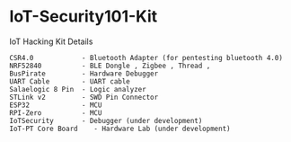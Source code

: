 # IoT-Security101-Kit
IoT Hacking Kit Details

    CSR4.0            - Bluetooth Adapter (for pentesting bluetooth 4.0) 
    NRF52840          - BLE Dongle , Zigbee , Thread , 
    BusPirate         - Hardware Debugger
    UART Cable        - UART cable 
    Salaelogic 8 Pin  - Logic analyzer
    STLink v2         - SWD Pin Connector
    ESP32             - MCU
    RPI-Zero          - MCU
    IoTSecurity       - Debugger (under development)
    IoT-PT Core Board    - Hardware Lab (under development)
